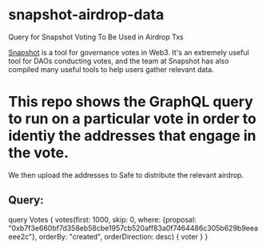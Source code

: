 # snapshot-airdrop-data
Query for Snapshot Voting To Be Used in Airdrop Txs


[Snapshot](https://snapshot.org/#/) is a tool for governance votes in Web3. It's an extremely useful tool for DAOs conducting votes, and the team at Snapshot has also compiled many useful tools to help users gather relevant data. 

# This repo shows the GraphQL query to run on a particular vote in order to identiy the addresses that engage in the vote. 

We then upload the addresses to Safe to distribute the relevant airdrop.

## Query:

query Votes {
  votes(first: 1000, skip: 0, where: {proposal: "0xb7f3e660bf7d358eb58cbe1957cb520aff83a0f7464486c305b629b9eeaeee2c"}, orderBy: "created", orderDirection: desc) {
    voter
  }
}
